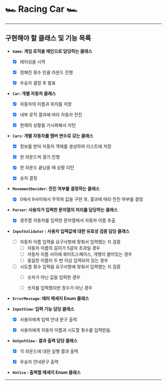 #  🏎 Racing Car 🏎 

---

## 구현해야 할 클래스 및 기능 목록


- **```Game```: 게임 로직을 메인으로 담당하는 클래스**
  - [x] 레이싱을 시작
  - [x] 정해진 횟수 만큼 라운드 진행
  - [x] 우승자 결정 후 발표


- **```Car```: 개별 자동차 클래스**
  - [x] 자동차의 이름과 위치를 저장
  - [x] 내부 로직 결과에 따라 자동차 전진
  - [x] 현재의 상황을 가시화해서 리턴


- **```Cars```:  개별 자동차를 멤버 변수로 갖는 클래스**
  - [x] 정보를 받아 자동차 객체를 생성하여 리스트에 저장
  - [x] 한 라운드씩 경기 진행
  - [x] 한 라운드 끝났을 때 상황 리턴
  - [x] 승자 결정
  

- **```MovementDecider```: 전진 여부를 결정하는 클래스**
  - [x] 0에서 9사이에서 무작위 값을 구한 후, 결과에 따라 전진 여부를 결정


- **```Parser```: 사용자가 입력한 문자열의 처리를 담당하는 클래스**
  - [x]  경주할 자동차를 입력한 문자열에서 자동차 이름 추출


- **```InputValidator``` : 사용자 입력값에 대한 유효성 검증 담당 클래스**
  - [ ] 자동차 이름 입력을 요구사항에 맞춰서 입력했는 지 검증
    - [ ] 자동차 이름의 길이가 5글자 초과일 경우
    - [ ] 자동차 이름 사이에 화이트스페이스, 개행이 붙어있는 경우
    - [ ] 동일한 이름이 두 번 이상 입력되어 있는 경우

  - [ ] 시도할 횟수 입력을 요구사항에 맞춰서 입력했는 지 검증
    - [ ] 숫자가 아닌 값을 입력한 경우
    - [ ] 숫자를 입력했지만 정수가 아닌 경우


- **```ErrorMessage```: 에러 메세지 Enum 클래스**


- **```InputView```: 입력 기능 담당 클래스**
  - [x] 사용자에게 입력 안내 문구 출력 
  - [x] 사용자에게 자동차 이름과 시도할 횟수를 입력받음.


- **```OutputView``` : 결과 출력 담당 클래스**
  - [x] 각 라운드에 대한 실행 결과 출력
  - [x] 우승자 안내문구 출력


- **```Notice``` : 출력할 메세지 Enum 클래스**






---

